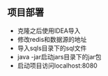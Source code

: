 ## 项目部署
- 克隆之后使用IDEA导入
- 修改redis和数据源的地址
- 导入sqls目录下的sql文件
- java -jar启动jars目录下的jar包
- 启动项目访问localhost:8080